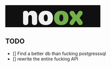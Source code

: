 <img src="/assets/banner.png" />

## TODO

- [] Find a better db than fucking postgresssql
- [] rewrite the entire fucking API